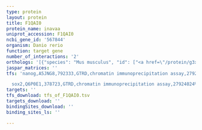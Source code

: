 ```yaml
---
type: protein
layout: protein
title: F1QAI0
protein_name: inavaa
uniprot_accession: F1QAI0
ncbi_gene_id: '567844'
organism: Danio rerio
function: target gene
number_of_interactions: '2'
orthologs: '[{"species": "Mus musculus", "id": ["<a href=\"/protein/g3x9z8\">G3X9Z8</a>"]}, {"species": "Rattus norvegicus", "id": ["<a href=\"/protein/d3zl84\">D3ZL84</a>"]}]'
jaspar_matrices: ''
tfs: 'nanog,A5JNG8,792333,GTRD,chromatin immunoprecipitation assay,27924024%5Buid%5D,No

  sox2,Q6P0E1,378723,GTRD,chromatin immunoprecipitation assay,27924024%5Buid%5D,No'
targets: ''
tfs_download: tfs_of_F1QAI0.tsv
targets_download: ''
bindingSites_download: ''
binding_sites_ls: ''

---
```

